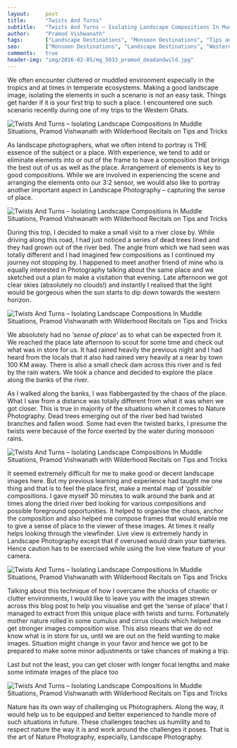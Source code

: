 ```yaml
---
layout:     post
title:      "Twists And Turns"
subtitle:   "Twists And Turns – Isolating Landscape Compositions In Muddle Situations"
author:     "Pramod Vishwanath"
tags:       ["Landscape Destinations", "Monsoon Destinations", "Tips and Tricks"]
seo:		["Monsoon Destinations", "Landscape Destinations", "WesternGhats", "Reptiles", "TheCamp", "Birding Destinations"]
comments:   true
header-img: "img/2016-02-05/mg_5033_pramod_deadandwild.jpg"
---
```


<p>
We often encounter cluttered or muddled environment especially in the tropics and at times in temperate ecosystems. Making a good landscape image, isolating the elements in such a scenario is not an easy task. Things get harder if it is your first trip to such a place. I encountered one such scenario recently during one of my trips to the Western Ghats.
</p>

<img src="{{ site.baseurl }}/img/2016-02-05/mg_5037_pramod_deadandwild2.jpg" alt="Twists And Turns – Isolating Landscape Compositions In Muddle Situations, Pramod Vishwanath with Wilderhood Recitals on Tips and Tricks">

<p>
As landscape photographers, what we often intend to portray is THE essence of the subject or a place. With experience, we tend to add or eliminate elements into or out of the frame to have a composition that brings the best out of us as well as the place. Arrangement of elements is key to good compositions. While we are involved in experiencing the scene and arranging the elements onto our 3:2 sensor, we would also like to portray another important aspect in Landscape Photography – capturing the sense of place.
</p>

<img src="{{ site.baseurl }}/img/2016-02-05/mg_4914_pramod_orderindisorder.jpg" alt="Twists And Turns – Isolating Landscape Compositions In Muddle Situations, Pramod Vishwanath with Wilderhood Recitals on Tips and Tricks">

<p>
During this trip, I decided to make a small visit to a river close by. While driving along this road, I had just noticed a series of dead trees lined and they had grown out of the river bed. The angle from which we had seen was totally different and I had imagined few compositions as I continued my journey not stopping by. I happened to meet another friend of mine who is equally interested in Photography talking about the same place and we sketched out a plan to make a visitation that evening. Late afternoon we got clear skies (absolutely no clouds!) and instantly I realised that the light would be gorgeous when the sun starts to dip down towards the western horizon.
</p>

<img src="{{ site.baseurl }}/img/2016-02-05/mg_5010_pramod_surreallight.jpg" alt="Twists And Turns – Isolating Landscape Compositions In Muddle Situations, Pramod Vishwanath with Wilderhood Recitals on Tips and Tricks">

<p>
We absolutely had no <em>‘sense of place‘</em> as to what can be expected from it. We reached the place late afternoon to scout for some time and check out what was in store for us. It had rained heavily the previous night and I had heard from the locals that it also had rained very heavily at a near by town 100 KM away. There is also a small check dam across this river and is fed by the rain waters. We took a chance and decided to explore the place along the banks of the river.
</p>

<p>
As I walked along the banks, I was flabbergasted by the chaos of the place. What I saw from a distance was totally different from what it was when we got closer. This is true in majority of the situations when it comes to Nature Photography. Dead trees emerging out of the river bed had twisted branches and fallen wood. Some had even the twisted barks, I presume the twists were because of the force exerted by the water during monsoon rains.
</p>

<img src="{{ site.baseurl }}/img/2016-02-05/mg_5033_pramod_deadandwild.jpg" alt="Twists And Turns – Isolating Landscape Compositions In Muddle Situations, Pramod Vishwanath with Wilderhood Recitals on Tips and Tricks">

<p>
It seemed extremely difficult for me to make good or decent landscape images here. But my previous learning and experience had taught me one thing and that is to feel the place first, make a mental map of ‘possible‘ compositions. I gave myself 30 minutes to walk around the bank and at times along the dried river bed looking for various compositions and possible foreground opportunities. It helped to organise the chaos, anchor the composition and also helped me compose frames that would enable me to give a sense of place to the viewer of these images. At times it really helps looking through the viewfinder. Live view is extremely handy in Landscape Photography except that if overused would drain your batteries. Hence caution has to be exercised while using the live view feature of your camera.
</p>


<img src="{{ site.baseurl }}/img/2016-02-05/mg_5037_pramod_deadandwild2.jpg" alt="Twists And Turns – Isolating Landscape Compositions In Muddle Situations, Pramod Vishwanath with Wilderhood Recitals on Tips and Tricks">

<p>
Talking about this technique of how I overcame the shocks of chaotic or clutter environments, I would like to leave you with the images strewn across this blog post to help you visualise and get the ‘sense of place’ that I managed to extract from this unique place with twists and turns. Fortunately mother nature rolled in some cumulus and cirrus clouds which helped me get stronger images composition wise. This also means that we do not know what is in store for us, until we are out on the field wanting to make images. Situation might change in your favor and hence we got to be prepared to make some minor adjustments or take chances of making a trip.
</p>

<p>
Last but not the least, you can get closer with longer focal lengths and make some intimate images of the place too
</p>

<img src="{{ site.baseurl }}/img/2016-02-05/mg_4950_pramod_lightsandshadows.jpg" alt="Twists And Turns – Isolating Landscape Compositions In Muddle Situations, Pramod Vishwanath with Wilderhood Recitals on Tips and Tricks">

<p>
Nature has its own way of challenging us Photographers. Along the way, it would help us to be equipped and better experienced to handle more of such situations in future. These challenges teaches us humility and to respect nature the way it is and work around the challenges it poses. That is the art of Nature Photography, especially, Landscape Photography.
</p>